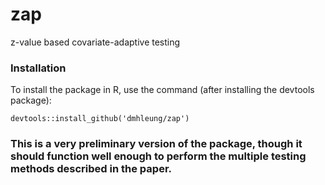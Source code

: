 # zap
z-value based covariate-adaptive testing

### Installation

To install the package in R,  use the command (after installing the devtools package):
`````````
devtools::install_github('dmhleung/zap')
`````````
### This is a very preliminary version of the package, though it should function well enough to perform the multiple testing methods described in the paper. 
